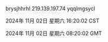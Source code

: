 brysjhhrhl 219.139.197.74 yqqlmgsycl

2024年 11月 02日 星期六 16:20:02 CST

2024年 11月 02日 星期六 08:20:02 GMT
